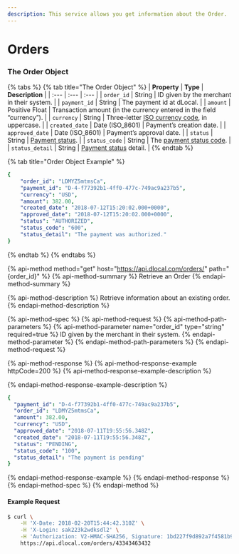 ```yaml
---
description: This service allows you get information about the Order.
---
```


# Orders

### The Order Object

{% tabs %}
{% tab title="The Order Object" %}
| **Property** | **Type** | **Description** |
| :--- | :--- | :--- |
| `order_id` | String | ID given by the merchant in their system. |
| `payment_id` | String | The payment id at dLocal. |
| `amount` | Positive Float | Transaction amount \(in the currency entered in the field “currency”\). |
| `currency` | String | Three-letter [ISO currency code](https://www.iso.org/iso-4217-currency-codes.html), in uppercase. |
| `created_date` | Date \(ISO\_8601\) | Payment’s creation date. |
| `approved_date` | Date \(ISO\_8601\) | Payment’s approval date. |
| `status` | String | [Payment status](https://dlocal.com/docs/#payment-status). |
| `status_code` | String | The [payment status code](payments.md#payment-status-codes). |
| `status_detail` | String | [Payment status](https://dlocal.com/docs/#payment-status) detail. |
{% endtab %}

{% tab title="Order Object Example" %}
```yaml
{
	"order_id": "LDMYZ5mtmsCa",
	"payment_id": "D-4-f77392b1-4ff0-477c-749ac9a237b5",
	"currency": "USD",
	"amount": 382.00,
	"created_date": "2018-07-12T15:20:02.000+0000",
	"approved_date": "2018-07-12T15:20:02.000+0000",
	"status": "AUTHORIZED",
	"status_code": "600",
	"status_detail": "The payment was authorized."
}
```
{% endtab %}
{% endtabs %}

{% api-method method="get" host="https://api.dlocal.com/orders/" path="{order\_id}" %}
{% api-method-summary %}
Retrieve an Order
{% endapi-method-summary %}

{% api-method-description %}
Retrieve information about an existing order.
{% endapi-method-description %}

{% api-method-spec %}
{% api-method-request %}
{% api-method-path-parameters %}
{% api-method-parameter name="order\_id" type="string" required=true %}
ID given by the merchant in their system.
{% endapi-method-parameter %}
{% endapi-method-path-parameters %}
{% endapi-method-request %}

{% api-method-response %}
{% api-method-response-example httpCode=200 %}
{% api-method-response-example-description %}

{% endapi-method-response-example-description %}

```yaml
{
  "payment_id": "D-4-f77392b1-4ff0-477c-749ac9a237b5",
  "order_id": "LDMYZ5mtmsCa",
  "amount": 382.00,
  "currency": "USD",
  "approved_date": "2018-07-11T19:55:56.348Z",
  "created_date": "2018-07-11T19:55:56.348Z",
  "status": "PENDING",
  "status_code": "100",
  "status_detail": "The payment is pending"
}
```
{% endapi-method-response-example %}
{% endapi-method-response %}
{% endapi-method-spec %}
{% endapi-method %}

#### Example Request

```bash
$ curl \
    -H 'X-Date: 2018-02-20T15:44:42.310Z' \
    -H 'X-Login: sak223k2wdksdl2' \
    -H 'Authorization: V2-HMAC-SHA256, Signature: 1bd227f9d892a7f4581b998c21e353b1686a6bdad5940e7bb6aa596c96e0a6ec' \
    https://api.dlocal.com/orders/43343463432
```



